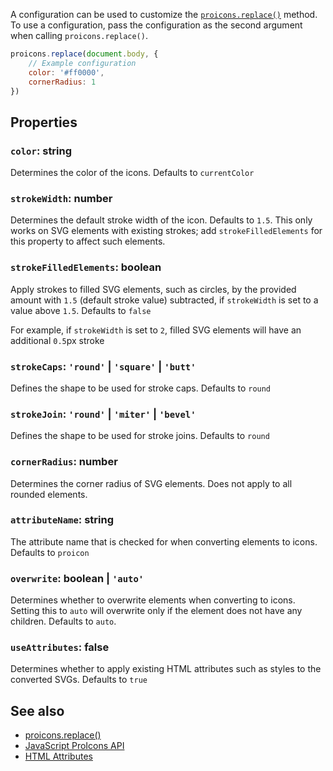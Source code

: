 A configuration can be used to customize the [`proicons.replace()`](./JavaScript-ProIcons-API#proiconsreplacerootelm-element-config-proiconreplaceconfig-void) method.
To use a configuration, pass the configuration as the second argument when calling `proicons.replace()`.

```javascript
proicons.replace(document.body, {
    // Example configuration
    color: '#ff0000',
    cornerRadius: 1
})
```
## Properties
### `color`: string
Determines the color of the icons. Defaults to `currentColor`

### `strokeWidth`: number
Determines the default stroke width of the icon. Defaults to `1.5`. This only works on SVG elements with existing strokes; add `strokeFilledElements` for this property to affect such elements.

### `strokeFilledElements`: boolean
Apply strokes to filled SVG elements, such as circles, by the provided amount with `1.5` (default stroke value) subtracted, if `strokeWidth` is set to a value above `1.5`. Defaults to `false`

For example, if `strokeWidth` is set to `2`, filled SVG elements will have an additional `0.5`px stroke

### `strokeCaps`: `'round'` | `'square'` | `'butt'`
Defines the shape to be used for stroke caps. Defaults to `round`

### `strokeJoin`: `'round'` | `'miter'` | `'bevel'`
Defines the shape to be used for stroke joins. Defaults to `round`

### `cornerRadius`: number
Determines the corner radius of SVG elements. Does not apply to all rounded elements.

### `attributeName`: string
The attribute name that is checked for when converting elements to icons. Defaults to `proicon`

### `overwrite`: boolean | `'auto'`
Determines whether to overwrite elements when converting to icons. Setting this to `auto` will overwrite only if the element does not have any children. Defaults to `auto`.

### `useAttributes`: false
Determines whether to apply existing HTML attributes such as styles to the converted SVGs. Defaults to `true`

## See also
-   [proicons.replace()](./JavaScript-ProIcons-API#proiconsreplacerootelm-element-config-proiconreplaceconfig-void)
-   [JavaScript ProIcons API](./JavaScript-ProIcons-API)
-   [HTML Attributes](./HTML-ProIcons-API#attributes)
